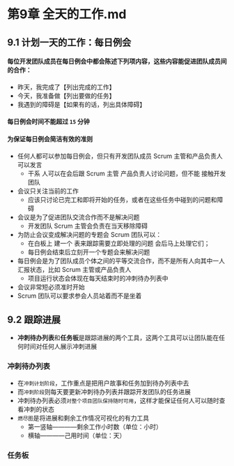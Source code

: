 # 第9章 全天的工作.md

## 9.1 计划一天的工作：每日例会

#### **每位开发团队成员在每日例会中都会陈述下列项内容，这些内容能促进团队成员间的合作：**
  * 昨天，我完成了【列出完成的工作】
  * 今天，我准备做【列出要做的任务】
  * 我遇到的障碍是【如果有的话，列出具体障碍】
#### **每日例会时间不能超过 **`15`** 分钟**

#### **为保证每日例会简洁有效的准则**
* 任何人都可以参加每日例会，但只有开发团队成员 Scrum 主管和产品负责人可以发言
  * 干系 人可以在会后跟 Scrum 主管 产品负责人讨论问题，但不能
    接触开发团队
* 会议只关注当前的工作
  * 应该只讨论已完工和即将开始的任务，或者在这些任务中碰到的问题和障碍
* 会议是为了促进团队交流合作而不是解决问题
  * 开发团队 Scrum 主管会负责在当天移除障碍
* 为防止会议变成解决问题的专题会 Scrum 团队可以：
  * 在白板上 建一个 表来跟踪需要立即处理的问题 会后马上处理它们；
  * 每日例会结束后立刻开一个专题会来解决问题
* 每日例会是为了团队成员个体之间的平等交流合作，而不是所有人向其中一人汇报状态，比如 Scrum 主管或产品负责人
  * 项目运行状态会体现在每天结束时的冲刺待办列表中
* 会议非常短必须准时开始
* Scrum 团队可以要求参会人员站着而不是坐着

## 9.2 跟踪进展
* **冲刺待办列表**和**任务板**是跟踪进展的两个工具，这两个工具可以让团队能在任何时间对任何人展示冲刺进展

### 冲刺待办列表
* 在`冲刺计划阶段`，工作重点是把用户故事和任务加到待办列表中去
* 而`冲刺阶段`则每天要更新冲刺待办列表并跟踪开发团队的任务进展
* 冲刺待办列表必须`对整个项目团队保持随时可用`，这样才能保证任何人可以随时查看冲刺的状态
* `燃尽图`是将进展和剩余工作情况可视化的有力工具
  * 第一竖轴————剩余工作小时数（单位：小时）
  * 横轴————己用时间（单位：天）

### 任务板